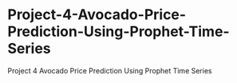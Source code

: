 # Project-4-Avocado-Price-Prediction-Using-Prophet-Time-Series
Project 4 Avocado Price Prediction Using Prophet Time Series

